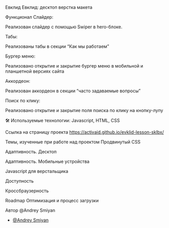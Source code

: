 Евклид
Евклид: десктоп верстка макета

Функционал
Слайдер:

  Реализован слайдер с помощью Swiper в hero-блоке. 

Табы:

  Реализованы табы в секции “Как мы работаем” 

Бургер меню:

  Реализовано открытие и закрытие бургер меню в мобильной и планшетной версиях сайта 

Аккордеон:
  
  Реализован аккордеон в секции “часто задаваемые вопросы”
  
Поиск по клику:
  
  Реализовано открытие и закрытие поля поиска по клику на кнопку-лупу
  
🛠 Используемые технологии:
Javascript, HTML, CSS

Ссылка на страницу проекта
https://activaid.github.io/evklid-lesson-sklbx/

Темы, изученные при работе над проектом
Продвинутый CSS

Адаптивность. Десктоп

Адаптивность. Мобильные устройства

Javascript для верстальщика

Доступность

Кроссбраузерность


Roadmap
Оптимизация и процесс загрузки


Автор
@Andrey Smiyan

- [@Andrey Smiyan ](https://github.com/Activaid)